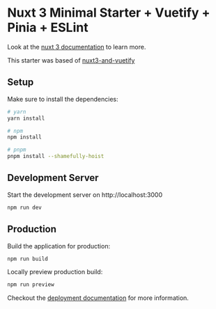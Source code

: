 # Nuxt 3 Minimal Starter + Vuetify + Pinia + ESLint

Look at the [nuxt 3 documentation](https://nuxt.com) to learn more.

This starter was based of [nuxt3-and-vuetify](https://github.com/CodyBontecou/nuxt3-and-vuetify)

## Setup

Make sure to install the dependencies:

```bash
# yarn
yarn install

# npm
npm install

# pnpm
pnpm install --shamefully-hoist
```

## Development Server

Start the development server on http://localhost:3000

```bash
npm run dev
```

## Production

Build the application for production:

```bash
npm run build
```

Locally preview production build:

```bash
npm run preview
```

Checkout the [deployment documentation](https://v3.nuxtjs.org/docs/deployment) for more information.
